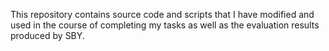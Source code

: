 This repository contains source code and scripts that I have modified and used in the course of completing my tasks as well as the evaluation results produced by SBY.
